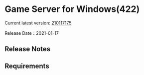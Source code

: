 Game Server for Windows(422)
===============
Current latest version: [210117175](https://github.com/amusegame/v422/releases/download/210117175/v422-210117175.github.7z)

Release Date：2021-01-17

Release Notes
-----------------------------------

Requirements
-----------------------------------